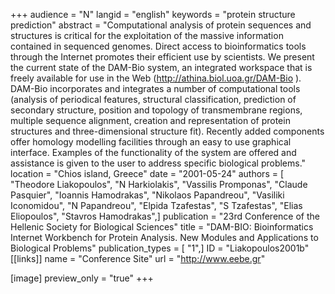 +++
audience = "N"
langid = "english"
keywords = "protein structure prediction"
abstract = "Computational analysis of protein sequences and structures is critical for the exploitation of the massive information contained in sequenced genomes. Direct access to bioinformatics tools through the Internet promotes their efficient use by scientists. We present the current state of the DAM-Bio system, an integrated workspace that is freely available for use in the Web (http://athina.biol.uoa.gr/DAM-Bio ). DAM-Bio incorporates and integrates a number of computational tools (analysis of periodical features, structural classification, prediction of secondary structure, position and topology of transmembrane regions, multiple sequence alignment, creation and representation of protein structures and three-dimensional structure fit). Recently added components offer homology modelling facilities through an easy to use graphical interface. Examples of the functionality of the system are offered and assistance is given to the user to address specific biological problems."
location = "Chios island, Greece"
date = "2001-05-24"
authors = [ "Theodore Liakopoulos", "N Harkiolakis", "Vassilis Promponas", "Claude Pasquier", "Ioannis Hamodrakas", "Nikolaos Papandreou", "Vasiliki Iconomidou", "N Papandreou", "Elpida Tzafestas", "S Tzafestas", "Elias Eliopoulos", "Stavros Hamodrakas",]
publication = "23rd Conference of the Hellenic Society for Biological Sciences"
title = "DAM-BIO: Bioinformatics Internet Workbench for Protein Analysis. New Modules and Applications to Biological Problems"
publication_types = [ "1",]
ID = "Liakopoulos2001b"
[[links]]
name = "Conference Site"
url = "http://www.eebe.gr"

[image]
preview_only = "true"
+++

